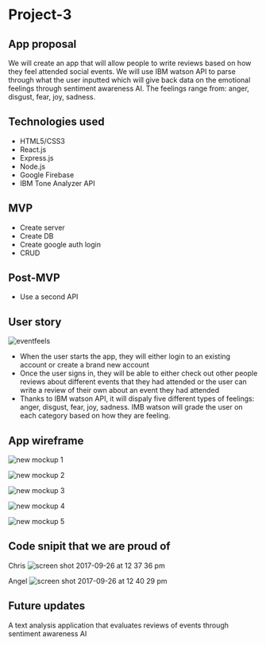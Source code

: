 # Project-3

## App proposal #

We will create an app that will allow people to write reviews based on how they feel attended social events. We will use IBM watson API to parse through what the user inputted which will give back data on the emotional feelings through sentiment awareness AI. The feelings range from: anger, disgust, fear, joy, sadness.

## Technologies used # 

* HTML5/CSS3
* React.js
* Express.js
* Node.js
* Google Firebase
* IBM Tone Analyzer API

## MVP #

* Create server
* Create DB
* Create google auth login
* CRUD 

## Post-MVP #

* Use a second API

## User story #


![eventfeels](https://git.generalassemb.ly/storage/user/7166/files/4e7a15dc-a2b4-11e7-8875-c41bc7401f29)

* When the user starts the app, they will either login to an existing account or create a brand new account
* Once the user signs in, they will be able to either check out other people reviews about different events that they had attended or the user can write a review of their own about an event they had attended
* Thanks to IBM watson API, it will dispaly five different types of feelings: anger, disgust, fear, joy, sadness. IMB watson will grade the user on each category based on how they are feeling. 

## App wireframe #

![new mockup 1](https://git.generalassemb.ly/storage/user/7166/files/c7e7db20-a2af-11e7-8d0c-f6bd5aec9b2b)

![new mockup 2](https://git.generalassemb.ly/storage/user/7166/files/ca5837e2-a2af-11e7-90e3-eb0ec6c127b9)

![new mockup 3](https://git.generalassemb.ly/storage/user/7166/files/cdb49f48-a2af-11e7-9a11-24460df3306c)

![new mockup 4](https://git.generalassemb.ly/storage/user/7166/files/dbfae878-a2af-11e7-87a7-150bd8af5985)

![new mockup 5](https://git.generalassemb.ly/storage/user/7166/files/e11fd67e-a2af-11e7-8322-f8755e114700)


## Code snipit that we are proud of #

Chris 
![screen shot 2017-09-26 at 12 37 36 pm](https://git.generalassemb.ly/storage/user/7166/files/9ce649f4-a2b7-11e7-871a-5d6a90753365)

Angel
![screen shot 2017-09-26 at 12 40 29 pm](https://git.generalassemb.ly/storage/user/7166/files/0226f6d8-a2b8-11e7-9130-7a047a2c4a52)



## Future updates 



A text analysis application that evaluates reviews of events through sentiment awareness AI
